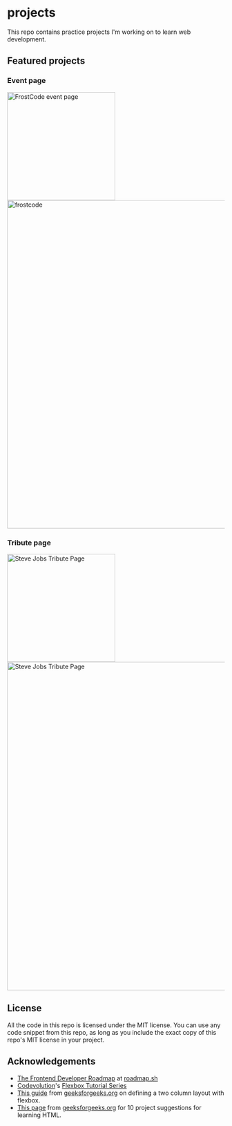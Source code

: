 # projects
This repo contains practice projects I'm working on to learn web development.
## Featured projects
### Event page
<a data-flickr-embed="true" href="https://www.flickr.com/photos/197764307@N08/53670847386/in/dateposted-public/" title="2024-04-22-1419"><img src="https://live.staticflickr.com/65535/53670847386_95d474d0ce_o.png" width="250" alt="FrostCode event page"/></a>
<a data-flickr-embed="true" href="https://www.flickr.com/photos/197764307@N08/53649145873/in/dateposted-public/" title="frostcode"><img src="https://live.staticflickr.com/65535/53649145873_b040ce92d2_o.png" width="760" alt="frostcode"/></a>

### Tribute page
<a data-flickr-embed="true" href="https://www.flickr.com/photos/197764307@N08/53696508272/in/dateposted-public/" title="2024-05-04-1133-mobile-iphone15pro"><img src="https://live.staticflickr.com/65535/53696508272_91fa7ecb4a_o.png" width="250" alt="Steve Jobs Tribute Page"/></a>
<a data-flickr-embed="true" href="https://www.flickr.com/photos/197764307@N08/53697747734/in/dateposted-public/" title="2024-05-1144-pc-1080p"><img src="https://live.staticflickr.com/65535/53697747734_3faa05e9b8_o.png" width="760" alt="Steve Jobs Tribute Page"/></a>

## License
All the code in this repo is licensed under the MIT license. You can use any code snippet from this repo, as long as you include the exact copy of this repo's MIT license in your project.

## Acknowledgements
- [The Frontend Developer Roadmap](https://roadmap.sh/frontend?r=frontend-beginner) at [roadmap.sh](roadmap.sh)
- [Codevolution](https://www.youtube.com/@Codevolution)'s [Flexbox Tutorial Series](https://www.youtube.com/watch?v=z6tJ5ngiF14&list=PLC3y8-rFHvwg6rjbiMadCILrjh7QkvzoQ&index=1)
- [This guide](https://www.geeksforgeeks.org/how-to-define-two-column-layout-using-flexbox/) from [geeksforgeeks.org](geeksforgeeks.org) on defining a two column layout with flexbox.
- [This page](https://www.geeksforgeeks.org/top-10-projects-for-beginners-to-practice-html-and-css-skills/) from 
[geeksforgeeks.org](geeksforgeeks.org) for 10 project suggestions for learning HTML.
